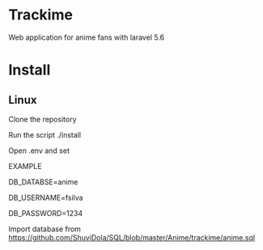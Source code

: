 # Trackime

Web application for anime fans with laravel 5.6

# Install

## Linux

Clone the repository

Run the script ./install

Open .env and set 

EXAMPLE

DB_DATABSE=anime

DB_USERNAME=fsilva

DB_PASSWORD=1234

Import database from https://github.com/ShuviDola/SQL/blob/master/Anime/trackime/anime.sql
